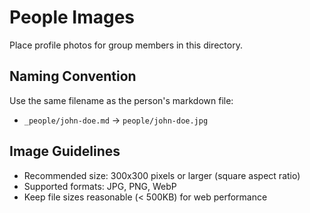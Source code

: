 # People Images

Place profile photos for group members in this directory.

## Naming Convention

Use the same filename as the person's markdown file:
- `_people/john-doe.md` → `people/john-doe.jpg`

## Image Guidelines

- Recommended size: 300x300 pixels or larger (square aspect ratio)
- Supported formats: JPG, PNG, WebP
- Keep file sizes reasonable (< 500KB) for web performance
